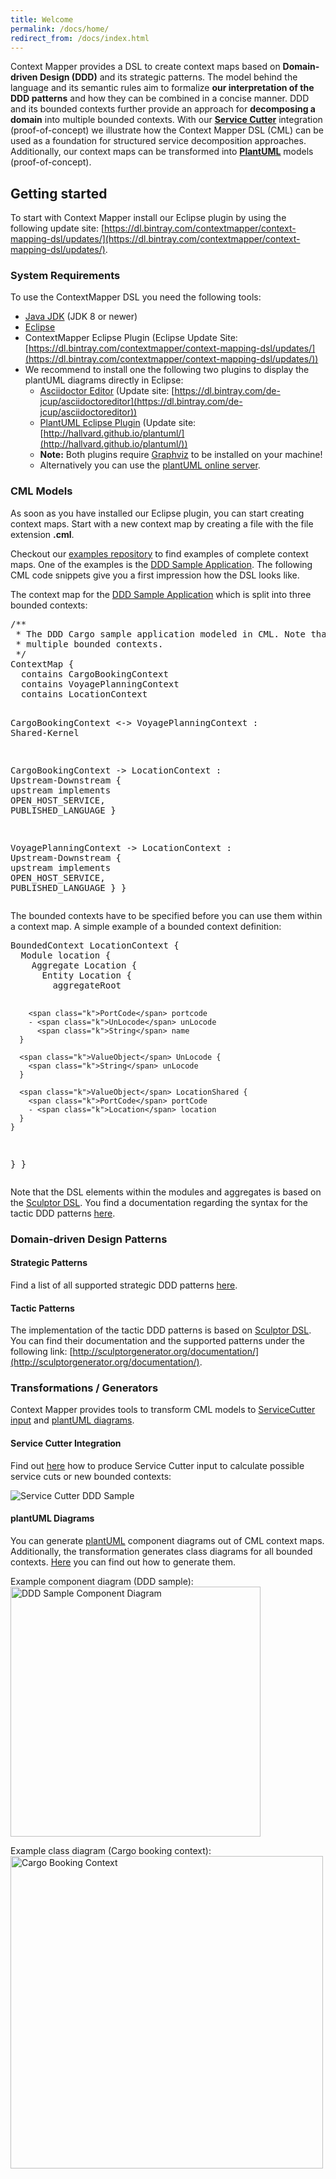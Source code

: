 ```yaml
---
title: Welcome
permalink: /docs/home/
redirect_from: /docs/index.html
---
```


Context Mapper provides a DSL to create context maps based on **Domain-driven Design (DDD)** and its strategic patterns. 
The model behind the language and its semantic rules aim to formalize **our interpretation of the DDD patterns** and how they can be 
combined in a concise manner. DDD and its bounded contexts further provide an approach for **decomposing a domain** into multiple 
bounded contexts. With our **[Service Cutter](https://servicecutter.github.io/)** integration (proof-of-concept) we illustrate how 
the Context Mapper DSL (CML) can be used as a foundation for structured service decomposition approaches. 
Additionally, our context maps can be transformed into **[PlantUML](http://plantuml.com/)** models (proof-of-concept).

## Getting started
To start with Context Mapper install our Eclipse plugin by using the following update site: [https://dl.bintray.com/contextmapper/context-mapping-dsl/updates/](https://dl.bintray.com/contextmapper/context-mapping-dsl/updates/).

### System Requirements
To use the ContextMapper DSL you need the following tools:

* [Java JDK](https://www.oracle.com/technetwork/java/javase/downloads/jdk8-downloads-2133151.html) (JDK 8 or newer)
* [Eclipse](https://www.eclipse.org/downloads/packages/)
* ContextMapper Eclipse Plugin (Eclipse Update Site: [https://dl.bintray.com/contextmapper/context-mapping-dsl/updates/](https://dl.bintray.com/contextmapper/context-mapping-dsl/updates/))
* We recommend to install one the following two plugins to display the plantUML diagrams directly in Eclipse:
    * [Asciidoctor Editor](https://marketplace.eclipse.org/content/asciidoctor-editor) (Update site: [https://dl.bintray.com/de-jcup/asciidoctoreditor](https://dl.bintray.com/de-jcup/asciidoctoreditor))
    * [PlantUML Eclipse Plugin](https://github.com/hallvard/plantuml) (Update site: [http://hallvard.github.io/plantuml/](http://hallvard.github.io/plantuml/))
    * **Note:** Both plugins require [Graphviz](http://www.graphviz.org/) to be installed on your machine!
    * Alternatively you can use the [plantUML online server](http://www.plantuml.com/plantuml/uml).

### CML Models
As soon as you have installed our Eclipse plugin, you can start creating context maps. Start with a new context map by creating a file with the file extension **.cml**.

Checkout our [examples repository](https://github.com/ContextMapper/context-mapper-examples) to find examples of complete context maps. One of the examples is the [DDD Sample Application](https://github.com/citerus/dddsample-core). The following CML code snippets
give you a first impression how the DSL looks like.

The context map for the [DDD Sample Application](https://github.com/citerus/dddsample-core) which is split into three bounded contexts:

<div class="highlight"><pre><span></span><span class="c">/** </span>
<span class="c"> * The DDD Cargo sample application modeled in CML. Note that we split the application into </span>
<span class="c"> * multiple bounded contexts.</span>
<span class="c"> */</span>
<span class="k">ContextMap</span> {
  <span class="k">contains</span> CargoBookingContext
  <span class="k">contains</span> VoyagePlanningContext
  <span class="k">contains</span> LocationContext

  CargoBookingContext &lt;-&gt; VoyagePlanningContext : <span class="k">Shared-Kernel</span>

  CargoBookingContext -&gt; LocationContext : <span class="k">Upstream-Downstream</span> {
    <span class="k">upstream</span> <span class="k">implements</span> <span class="k">OPEN_HOST_SERVICE</span>, <span class="k">PUBLISHED_LANGUAGE</span>
  }

  VoyagePlanningContext -&gt; LocationContext : <span class="k">Upstream-Downstream</span> {
    <span class="k">upstream</span> <span class="k">implements</span> <span class="k">OPEN_HOST_SERVICE</span>, <span class="k">PUBLISHED_LANGUAGE</span>
  }
}
</pre></div>

The bounded contexts have to be specified before you can use them within a context map.
A simple example of a bounded context definition:

<div class="highlight"><pre><span></span><span class="k">BoundedContext</span> LocationContext {
  <span class="k">Module</span> location {
    <span class="k">Aggregate</span> Location {
      <span class="k">Entity</span> Location {
        <span class="k">aggregateRoot</span>

        <span class="k">PortCode</span> portcode
        - <span class="k">UnLocode</span> unLocode
          <span class="k">String</span> name
      }

      <span class="k">ValueObject</span> UnLocode {
        <span class="k">String</span> unLocode
      }

      <span class="k">ValueObject</span> LocationShared {
        <span class="k">PortCode</span> portCode
        - <span class="k">Location</span> location
      }
    }
  }
}
</pre></div>

Note that the DSL elements within the modules and aggregates is based on the [Sculptor DSL](https://github.com/sculptor/sculptor). You find a documentation regarding the syntax for the tactic DDD patterns [here](http://sculptorgenerator.org/documentation/).

### Domain-driven Design Patterns

#### Strategic Patterns
Find a list of all supported strategic DDD patterns [here](/docs/language-reference/).

#### Tactic Patterns
The implementation of the tactic DDD patterns is based on [Sculptor DSL](https://github.com/sculptor/sculptor). You can find their documentation and the supported patterns under the following link: [http://sculptorgenerator.org/documentation/](http://sculptorgenerator.org/documentation/).

### Transformations / Generators
Context Mapper provides tools to transform CML models to [ServiceCutter input](https://servicecutter.github.io/) and [plantUML diagrams](http://plantuml.com/).

#### Service Cutter Integration
Find out [here](/docs/service-cutter/) how to produce Service Cutter input to calculate possible service cuts or new bounded contexts:

![Service Cutter DDD Sample](/img/service-cutter-ddd-sample.png)

#### plantUML Diagrams
You can generate [plantUML](http://plantuml.com/) component diagrams out of CML context maps. Additionally, the transformation generates class diagrams for all bounded contexts. [Here](/docs/plant-uml/) you can find out how to generate them.

Example component diagram (DDD sample): 
<img src="/img/plantuml-ddd-sample.png" alt="DDD Sample Component Diagram" width="400px">

Example class diagram (Cargo booking context): 
<img src="/img/plantuml-cargo-booking-context.png" alt="Cargo Booking Context" width="500px">




